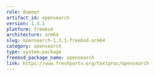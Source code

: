 ```yaml
---
role: daemon
artifact_id: opensearch
version: 1.3.1
platform: freebsd
architecture: arm64
slug: opensearch-1.3.1-freebsd-arm64
category: opensearch
type: system-package
freebsd_package_name: opensearch
link: https://www.freshports.org/textproc/opensearch
---
```

